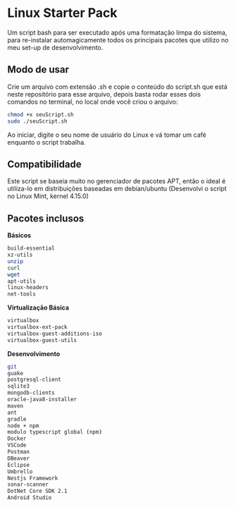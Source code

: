 # Linux Starter Pack
Um script bash para ser executado após uma formatação limpa do sistema, para re-instalar automagicamente todos os principais pacotes que utilizo no meu set-up de desenvolvimento.

## Modo de usar

Crie um arquivo com extensão .sh e copie o conteúdo do script.sh que está neste repositório para esse arquivo, depois basta rodar esses dois comandos no terminal, no local onde você criou o arquivo:

```bash
chmod +x seuScript.sh
sudo ./seuScript.sh
```
Ao iniciar, digite o seu nome de usuário do Linux e vá tomar um café enquanto o script trabalha.

## Compatibilidade
Este script se baseia muito no gerenciador de pacotes APT, então o ideal é utiliza-lo em distribuições baseadas em debian/ubuntu (Desenvolvi o script no Linux Mint, kernel 4.15.0)

## Pacotes inclusos

__Básicos__
```bash
build-essential 
xz-utils
unzip
curl
wget
apt-utils
linux-headers
net-tools
```

__Virtualização Básica__
```bash
virtualbox
virtualbox-ext-pack
virtualbox-guest-additions-iso
virtualbox-guest-utils
```

__Desenvolvimento__
```bash
git
guake
postgresql-client
sqlite3
mongodb-clients
oracle-java8-installer
maven
ant
gradle
node + npm
modulo typescript global (npm)
Docker
VSCode
Postman
DBeaver
Eclipse
Umbrello
Nestjs Framework
sonar-scanner
DotNet Core SDK 2.1
Android Studio
```
